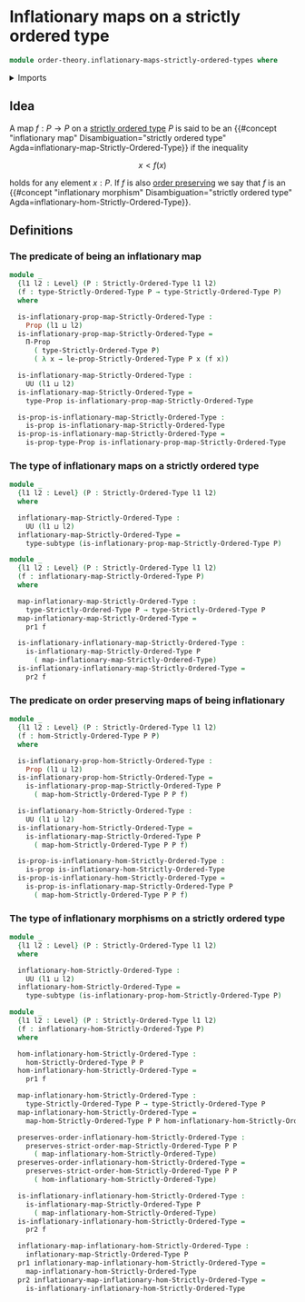 # Inflationary maps on a strictly ordered type

```agda
module order-theory.inflationary-maps-strictly-ordered-types where
```

<details><summary>Imports</summary>

```agda
open import foundation.dependent-pair-types
open import foundation.propositions
open import foundation.subtypes
open import foundation.universe-levels

open import order-theory.strict-order-preserving-maps
open import order-theory.strictly-ordered-types
```

</details>

## Idea

A map $f : P → P$ on a [strictly ordered type](order-theory.strictly-ordered-types.md) $P$ is said to be an
{{#concept "inflationary map" Disambiguation="strictly ordered type" Agda=inflationary-map-Strictly-Ordered-Type}} if the inequality

$$
  x < f(x)
$$

holds for any element $x : P$. If $f$ is also [order preserving](order-theory.order-preserving-maps-strictly-ordered-types.md) we say that $f$ is an {{#concept "inflationary morphism" Disambiguation="strictly ordered type" Agda=inflationary-hom-Strictly-Ordered-Type}}.

## Definitions

### The predicate of being an inflationary map

```agda
module _
  {l1 l2 : Level} (P : Strictly-Ordered-Type l1 l2)
  (f : type-Strictly-Ordered-Type P → type-Strictly-Ordered-Type P)
  where

  is-inflationary-prop-map-Strictly-Ordered-Type :
    Prop (l1 ⊔ l2)
  is-inflationary-prop-map-Strictly-Ordered-Type =
    Π-Prop
      ( type-Strictly-Ordered-Type P)
      ( λ x → le-prop-Strictly-Ordered-Type P x (f x))

  is-inflationary-map-Strictly-Ordered-Type :
    UU (l1 ⊔ l2)
  is-inflationary-map-Strictly-Ordered-Type =
    type-Prop is-inflationary-prop-map-Strictly-Ordered-Type

  is-prop-is-inflationary-map-Strictly-Ordered-Type :
    is-prop is-inflationary-map-Strictly-Ordered-Type
  is-prop-is-inflationary-map-Strictly-Ordered-Type =
    is-prop-type-Prop is-inflationary-prop-map-Strictly-Ordered-Type
```

### The type of inflationary maps on a strictly ordered type

```agda
module _
  {l1 l2 : Level} (P : Strictly-Ordered-Type l1 l2)
  where

  inflationary-map-Strictly-Ordered-Type :
    UU (l1 ⊔ l2)
  inflationary-map-Strictly-Ordered-Type =
    type-subtype (is-inflationary-prop-map-Strictly-Ordered-Type P)

module _
  {l1 l2 : Level} (P : Strictly-Ordered-Type l1 l2)
  (f : inflationary-map-Strictly-Ordered-Type P)
  where

  map-inflationary-map-Strictly-Ordered-Type :
    type-Strictly-Ordered-Type P → type-Strictly-Ordered-Type P
  map-inflationary-map-Strictly-Ordered-Type =
    pr1 f

  is-inflationary-inflationary-map-Strictly-Ordered-Type :
    is-inflationary-map-Strictly-Ordered-Type P
      ( map-inflationary-map-Strictly-Ordered-Type)
  is-inflationary-inflationary-map-Strictly-Ordered-Type =
    pr2 f
```

### The predicate on order preserving maps of being inflationary

```agda
module _
  {l1 l2 : Level} (P : Strictly-Ordered-Type l1 l2)
  (f : hom-Strictly-Ordered-Type P P)
  where

  is-inflationary-prop-hom-Strictly-Ordered-Type :
    Prop (l1 ⊔ l2)
  is-inflationary-prop-hom-Strictly-Ordered-Type =
    is-inflationary-prop-map-Strictly-Ordered-Type P
      ( map-hom-Strictly-Ordered-Type P P f)

  is-inflationary-hom-Strictly-Ordered-Type :
    UU (l1 ⊔ l2)
  is-inflationary-hom-Strictly-Ordered-Type =
    is-inflationary-map-Strictly-Ordered-Type P
      ( map-hom-Strictly-Ordered-Type P P f)

  is-prop-is-inflationary-hom-Strictly-Ordered-Type :
    is-prop is-inflationary-hom-Strictly-Ordered-Type
  is-prop-is-inflationary-hom-Strictly-Ordered-Type =
    is-prop-is-inflationary-map-Strictly-Ordered-Type P
      ( map-hom-Strictly-Ordered-Type P P f)
```

### The type of inflationary morphisms on a strictly ordered type

```agda
module _
  {l1 l2 : Level} (P : Strictly-Ordered-Type l1 l2)
  where

  inflationary-hom-Strictly-Ordered-Type :
    UU (l1 ⊔ l2)
  inflationary-hom-Strictly-Ordered-Type =
    type-subtype (is-inflationary-prop-hom-Strictly-Ordered-Type P)

module _
  {l1 l2 : Level} (P : Strictly-Ordered-Type l1 l2)
  (f : inflationary-hom-Strictly-Ordered-Type P)
  where

  hom-inflationary-hom-Strictly-Ordered-Type :
    hom-Strictly-Ordered-Type P P
  hom-inflationary-hom-Strictly-Ordered-Type =
    pr1 f

  map-inflationary-hom-Strictly-Ordered-Type :
    type-Strictly-Ordered-Type P → type-Strictly-Ordered-Type P
  map-inflationary-hom-Strictly-Ordered-Type =
    map-hom-Strictly-Ordered-Type P P hom-inflationary-hom-Strictly-Ordered-Type

  preserves-order-inflationary-hom-Strictly-Ordered-Type :
    preserves-strict-order-map-Strictly-Ordered-Type P P
      ( map-inflationary-hom-Strictly-Ordered-Type)
  preserves-order-inflationary-hom-Strictly-Ordered-Type =
    preserves-strict-order-hom-Strictly-Ordered-Type P P
      ( hom-inflationary-hom-Strictly-Ordered-Type)

  is-inflationary-inflationary-hom-Strictly-Ordered-Type :
    is-inflationary-map-Strictly-Ordered-Type P
      ( map-inflationary-hom-Strictly-Ordered-Type)
  is-inflationary-inflationary-hom-Strictly-Ordered-Type =
    pr2 f

  inflationary-map-inflationary-hom-Strictly-Ordered-Type :
    inflationary-map-Strictly-Ordered-Type P
  pr1 inflationary-map-inflationary-hom-Strictly-Ordered-Type =
    map-inflationary-hom-Strictly-Ordered-Type
  pr2 inflationary-map-inflationary-hom-Strictly-Ordered-Type =
    is-inflationary-inflationary-hom-Strictly-Ordered-Type
```
